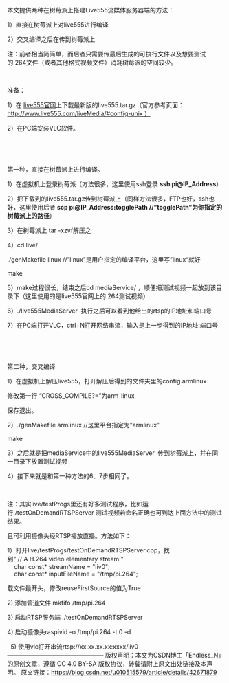 本文提供两种在树莓派上搭建Live555流媒体服务器端的方法：

1）直接在树莓派上对live555进行编译

2）交叉编译之后在传到树莓派上

注：前者相当简简单，而后者只需要传最后生成的可执行文件以及想要测试的.264文件（或者其他格式视频文件）消耗树莓派的空间较少。

 

准备：

1）在 [live555官网](http://www.live555.com/liveMedia/public/)上下载最新版的live555.tar.gz（官方参考页面：http://www.live555.com/liveMedia/#config-unix ）

2）在PC端安装VLC软件。

 

 

第一种，直接在树莓派上进行编译。

1）在虚拟机上登录树莓派（方法很多，这里使用ssh登录 **ssh pi@IP_Address**）

2）把下载到的live555.tar.gz传到树莓派上（同样方法很多，FTP也好，ssh也好，这里使用后者 **scp pi@IP_Address:togglePath //”togglePath”为你指定的树莓派上的路径**）

3）在树莓派上 tar -xzvf解压之

4）cd live/

./genMakefile linux //”linux”是用户指定的编译平台，这里写”linux“就好

make

5）make过程很长，结束之后cd mediaService/ ，顺便把测试视频一起放到该目录下（这里使用的是live555官网上的.264测试视频）

6）./live555MediaServer  执行之后可以看到他给出的rtsp的IP地址和端口号

7）在PC端打开VLC，ctrl+N打开网络串流，输入是上一步得到的IP地址:端口号

 

 

第二种，交叉编译

1）在虚拟机上解压live555，打开解压后得到的文件夹里的config.armlinux

修改第一行 “CROSS_COMPILE?=”为arm-linux-

保存退出。

2）./genMakefile armlinux //这里平台指定为”armlinux”

make

3）之后就是把mediaService中的live555MediaServer  传到树莓派上，并在同一目录下放置测试视频

4）接下来就是和第一种方法的6、7步相同了。

 

注：其实live/testProgs里还有好多测试程序，比如运行./testOnDemandRTSPServer 测试视频若命名正确也可到达上面方法中的测试结果。

且可利用摄像头经RTSP播放直播。方法如下：

1）打开live/testProgs/testOnDemandRTSPServer.cpp，找到“ // A H.264 video elementary stream:”
    char const* streamName = "liv0";
    char const* inputFileName = "/tmp/pi.264";

载文件最开头，修改reuseFirstSource的值为True
 

2) 添加管道文件 mkfifo /tmp/pi.264


3) 启动RTSP服务端 ./testOnDemandRTSPServer


4) 启动摄像头raspivid -o /tmp/pi.264 -t 0 -d

 
5) 使用vlc打开串流rtsp://xx.xx.xx.xx:xxxx/liv0
————————————————
版权声明：本文为CSDN博主「Endless_N」的原创文章，遵循 CC 4.0 BY-SA 版权协议，转载请附上原文出处链接及本声明。
原文链接：https://blog.csdn.net/u010515579/article/details/42671879